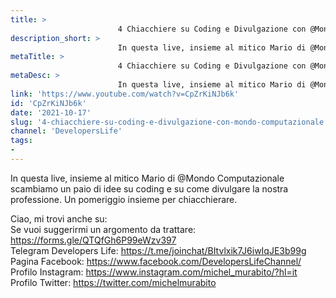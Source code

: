 ```yaml
---
title: > 
                        4 Chiacchiere su Coding e Divulgazione con @Mondo Computazionale
description_short: > 
                        In questa live, insieme al mitico Mario di @Mondo Computazionale scambiamo un paio di idee su coding e su come divulgare la ...
metaTitle: > 
                        4 Chiacchiere su Coding e Divulgazione con @Mondo Computazionale
metaDesc: > 
                        In questa live, insieme al mitico Mario di @Mondo Computazionale scambiamo un paio di idee su coding e su come divulgare la ...
link: 'https://www.youtube.com/watch?v=CpZrKiNJb6k'
id: 'CpZrKiNJb6k'
date: '2021-10-17'
slug: '4-chiacchiere-su-coding-e-divulgazione-con-mondo-computazionale'
channel: 'DevelopersLife'
tags: 
- 
---
```

In questa live, insieme al mitico Mario di @Mondo Computazionale  scambiamo un paio di idee su coding e su come divulgare la nostra professione. Un pomeriggio insieme per chiacchierare.  
  
Ciao, mi trovi anche su:  
Se vuoi suggerirmi un argomento da trattare: https://forms.gle/QTQfGh6P99eWzv397  
Telegram Developers Life: https://t.me/joinchat/BItvlxik7J6iwIqJE3b99g  
Pagina Facebook: https://www.facebook.com/DevelopersLifeChannel/  
Profilo Instagram: https://www.instagram.com/michel_murabito/?hl=it  
Profilo Twitter: https://twitter.com/michelmurabito​